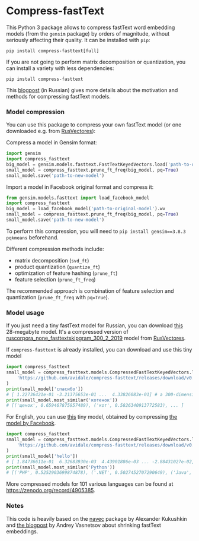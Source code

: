 # Compress-fastText
This Python 3 package allows to compress fastText word embedding models 
(from the `gensim` package) by orders of magnitude, 
without seriously affecting their quality. It can be installed with `pip`:
```commandline
pip install compress-fasttext[full]
```
If you are not going to perform matrix decomposition or quantization,
 you can install a variety with less dependencies: 
```commandline
pip install compress-fasttext
```


This [blogpost](https://habr.com/ru/post/489474) (in Russian) gives more details about the motivation and 
methods for compressing fastText models.

### Model compression
You can use this package to compress your own fastText model (or one downloaded e.g. from 
[RusVectores](https://rusvectores.org/ru/models/)):

Compress a model in Gensim format:
```python
import gensim
import compress_fasttext
big_model = gensim.models.fasttext.FastTextKeyedVectors.load('path-to-original-model')
small_model = compress_fasttext.prune_ft_freq(big_model, pq=True)
small_model.save('path-to-new-model')
```

Import a model in Facebook original format and compress it:
```python
from gensim.models.fasttext import load_facebook_model
import compress_fasttext
big_model = load_facebook_model('path-to-original-model').wv
small_model = compress_fasttext.prune_ft_freq(big_model, pq=True)
small_model.save('path-to-new-model')
```
To perform this compression, you will need to `pip install gensim==3.8.3 pqkmeans` beforehand. 

Different compression methods include:
- matrix decomposition (`svd_ft`)
- product quantization (`quantize_ft`)
- optimization of feature hashing (`prune_ft`)
- feature selection (`prune_ft_freq`)

The recommended approach is combination of feature selection and quantization (`prune_ft_freq` with `pq=True`).

### Model usage
If you just need a tiny fastText model for Russian, you can download 
[this](https://github.com/avidale/compress-fasttext/releases/download/v0.0.1/ft_freqprune_100K_20K_pq_100.bin)
28-megabyte model. It's a compressed version of 
[ruscorpora_none_fasttextskipgram_300_2_2019](http://vectors.nlpl.eu/repository/20/181.zip) model
from [RusVectores](https://rusvectores.org/ru/models/).

If `compress-fasttext` is already installed, you can download and use this tiny model
```python
import compress_fasttext
small_model = compress_fasttext.models.CompressedFastTextKeyedVectors.load(
    'https://github.com/avidale/compress-fasttext/releases/download/v0.0.1/ft_freqprune_100K_20K_pq_100.bin'
)
print(small_model['спасибо'])
# [ 1.22736421e-01 -3.21375653e-01 ...  4.33826083e-01] # a 300-dimensional vector
print(small_model.most_similar('котенок'))
# [('щенок', 0.659467875957489), ('кот', 0.5826340913772583), ... ]
```

For English, you can use [this](https://github.com/avidale/compress-fasttext/releases/download/v0.0.4/cc.en.300.compressed.bin) tiny model, 
obtained by compressing [the model by Facebook](https://fasttext.cc/docs/en/crawl-vectors.html).

```python
import compress_fasttext
small_model = compress_fasttext.models.CompressedFastTextKeyedVectors.load(
    'https://github.com/avidale/compress-fasttext/releases/download/v0.0.4/cc.en.300.compressed.bin'
)
print(small_model['hello'])
# [ 1.84736611e-01  6.32683930e-03  4.43901886e-03 ... -2.88431027e-02]  # a 300-dimensional vector
print(small_model.most_similar('Python'))
# [('PHP', 0.5252903699874878), ('.NET', 0.5027452707290649), ('Java', 0.4897131323814392),  ... ]
```

More compressed models for 101 various languages can be found at https://zenodo.org/record/4905385. 

### Notes
This code is heavily based on the [navec](https://github.com/natasha/navec) package by Alexander Kukushkin and 
[the blogpost](https://medium.com/@vasnetsov93/shrinking-fasttext-embeddings-so-that-it-fits-google-colab-cd59ab75959e) 
by Andrey Vasnetsov about shrinking fastText embeddings.
